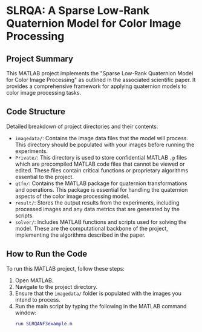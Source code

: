 # SLRQA: A Sparse Low-Rank Quaternion Model for Color Image Processing

## Project Summary

This MATLAB project implements the "Sparse Low-Rank Quaternion Model for Color Image Processing" as outlined in the associated scientific paper. It provides a comprehensive framework for applying quaternion models to color image processing tasks.

## Code Structure

Detailed breakdown of project directories and their contents:

- `imagedata/`: Contains the image data files that the model will process. This directory should be populated with your images before running the experiments.
- `Private/`: This directory is used to store confidential MATLAB `.p` files which are precompiled MATLAB code files that cannot be viewed or edited. These files contain critical functions or proprietary algorithms essential to the project.
- `qtfm/`: Contains the MATLAB package for quaternion transformations and operations. This package is essential for handling the quaternion aspects of the color image processing model.
- `result/`: Stores the output results from the experiments, including processed images and any data metrics that are generated by the scripts.
- `solver/`: Includes MATLAB functions and scripts used for solving the model. These are the computational backbone of the project, implementing the algorithms described in the paper.

## How to Run the Code

To run this MATLAB project, follow these steps:

1. Open MATLAB.
2. Navigate to the project directory.
3. Ensure that the `imagedata/` folder is populated with the images you intend to process.
4. Run the main script by typing the following in the MATLAB command window:
   ```matlab
   run SLRQANF3example.m